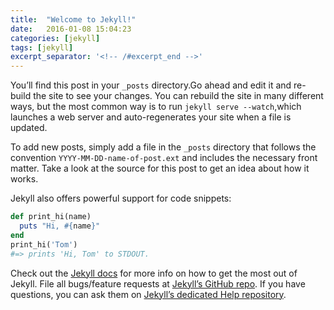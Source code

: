 ```yaml
---
title:  "Welcome to Jekyll!"
date:   2016-01-08 15:04:23
categories: [jekyll]
tags: [jekyll]
excerpt_separator: '<!-- /#excerpt_end -->'
---
```

You’ll find this post in your `_posts` directory.Go ahead and edit it and re-build the site to see your changes. You can rebuild the site in many different ways, but the most common way is to run `jekyll serve --watch`,which launches a web server and auto-regenerates your site when a file is updated.<!-- /#excerpt_end -->

To add new posts, simply add a file in the `_posts` directory that follows the convention `YYYY-MM-DD-name-of-post.ext` and includes the necessary front matter. Take a look at the source for this post to get an idea about how it works.

Jekyll also offers powerful support for code snippets:

``` ruby
def print_hi(name)
  puts "Hi, #{name}"
end
print_hi('Tom')
#=> prints 'Hi, Tom' to STDOUT.
```

Check out the [Jekyll docs][jekyll] for more info on how to get the most out of Jekyll. File all bugs/feature requests at [Jekyll’s GitHub repo][jekyll-gh]. If you have questions, you can ask them on [Jekyll’s dedicated Help repository][jekyll-help].

[jekyll]:      http://jekyllrb.com
[jekyll-gh]:   https://github.com/jekyll/jekyll
[jekyll-help]: https://github.com/jekyll/jekyll-help
